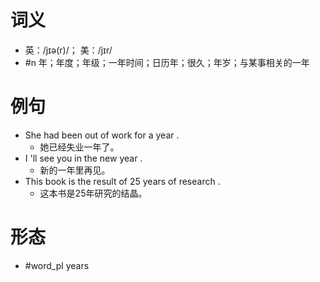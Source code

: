 # 词义
- 英：/jɪə(r)/； 美：/jɪr/
- #n 年；年度；年级；一年时间；日历年；很久；年岁；与某事相关的一年
# 例句
- She had been out of work for a year .
	- 她已经失业一年了。
- I 'll see you in the new year .
	- 新的一年里再见。
- This book is the result of 25 years of research .
	- 这本书是25年研究的结晶。
# 形态
- #word_pl years
